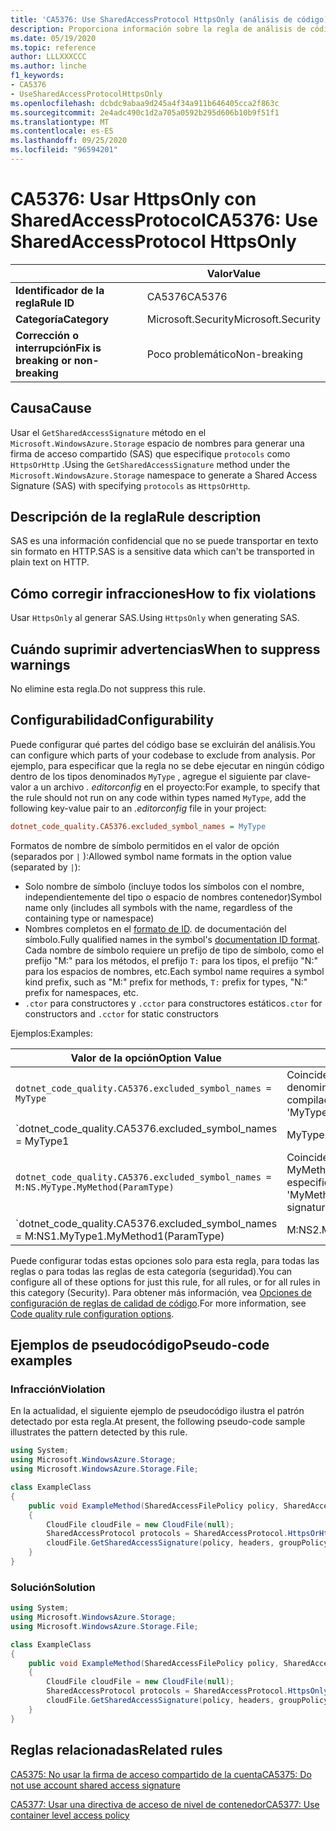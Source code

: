 ```yaml
---
title: 'CA5376: Use SharedAccessProtocol HttpsOnly (análisis de código)'
description: Proporciona información sobre la regla de análisis de código CA5376, incluidas las causas, cómo corregir las infracciones y cuándo suprimirlas.
ms.date: 05/19/2020
ms.topic: reference
author: LLLXXXCCC
ms.author: linche
f1_keywords:
- CA5376
- UseSharedAccessProtocolHttpsOnly
ms.openlocfilehash: dcbdc9abaa9d245a4f34a911b646405cca2f863c
ms.sourcegitcommit: 2e4adc490c1d2a705a0592b295d606b10b9f51f1
ms.translationtype: MT
ms.contentlocale: es-ES
ms.lasthandoff: 09/25/2020
ms.locfileid: "96594201"
---
```

# <a name="ca5376-use-sharedaccessprotocol-httpsonly"></a><span data-ttu-id="cccc0-103">CA5376: Usar HttpsOnly con SharedAccessProtocol</span><span class="sxs-lookup"><span data-stu-id="cccc0-103">CA5376: Use SharedAccessProtocol HttpsOnly</span></span>

| | <span data-ttu-id="cccc0-104">Valor</span><span class="sxs-lookup"><span data-stu-id="cccc0-104">Value</span></span> |
|-|-|
| <span data-ttu-id="cccc0-105">**Identificador de la regla**</span><span class="sxs-lookup"><span data-stu-id="cccc0-105">**Rule ID**</span></span> |<span data-ttu-id="cccc0-106">CA5376</span><span class="sxs-lookup"><span data-stu-id="cccc0-106">CA5376</span></span>|
| <span data-ttu-id="cccc0-107">**Categoría**</span><span class="sxs-lookup"><span data-stu-id="cccc0-107">**Category**</span></span> |<span data-ttu-id="cccc0-108">Microsoft.Security</span><span class="sxs-lookup"><span data-stu-id="cccc0-108">Microsoft.Security</span></span>|
| <span data-ttu-id="cccc0-109">**Corrección o interrupción**</span><span class="sxs-lookup"><span data-stu-id="cccc0-109">**Fix is breaking or non-breaking**</span></span> |<span data-ttu-id="cccc0-110">Poco problemático</span><span class="sxs-lookup"><span data-stu-id="cccc0-110">Non-breaking</span></span>|

## <a name="cause"></a><span data-ttu-id="cccc0-111">Causa</span><span class="sxs-lookup"><span data-stu-id="cccc0-111">Cause</span></span>

<span data-ttu-id="cccc0-112">Usar el `GetSharedAccessSignature` método en el `Microsoft.WindowsAzure.Storage` espacio de nombres para generar una firma de acceso compartido (SAS) que especifique `protocols` como `HttpsOrHttp` .</span><span class="sxs-lookup"><span data-stu-id="cccc0-112">Using the `GetSharedAccessSignature` method under the `Microsoft.WindowsAzure.Storage` namespace to generate a Shared Access Signature (SAS) with specifying `protocols` as `HttpsOrHttp`.</span></span>

## <a name="rule-description"></a><span data-ttu-id="cccc0-113">Descripción de la regla</span><span class="sxs-lookup"><span data-stu-id="cccc0-113">Rule description</span></span>

<span data-ttu-id="cccc0-114">SAS es una información confidencial que no se puede transportar en texto sin formato en HTTP.</span><span class="sxs-lookup"><span data-stu-id="cccc0-114">SAS is a sensitive data which can't be transported in plain text on HTTP.</span></span>

## <a name="how-to-fix-violations"></a><span data-ttu-id="cccc0-115">Cómo corregir infracciones</span><span class="sxs-lookup"><span data-stu-id="cccc0-115">How to fix violations</span></span>

<span data-ttu-id="cccc0-116">Usar `HttpsOnly` al generar SAS.</span><span class="sxs-lookup"><span data-stu-id="cccc0-116">Using `HttpsOnly` when generating SAS.</span></span>

## <a name="when-to-suppress-warnings"></a><span data-ttu-id="cccc0-117">Cuándo suprimir advertencias</span><span class="sxs-lookup"><span data-stu-id="cccc0-117">When to suppress warnings</span></span>

<span data-ttu-id="cccc0-118">No elimine esta regla.</span><span class="sxs-lookup"><span data-stu-id="cccc0-118">Do not suppress this rule.</span></span>

## <a name="configurability"></a><span data-ttu-id="cccc0-119">Configurabilidad</span><span class="sxs-lookup"><span data-stu-id="cccc0-119">Configurability</span></span>

<span data-ttu-id="cccc0-120">Puede configurar qué partes del código base se excluirán del análisis.</span><span class="sxs-lookup"><span data-stu-id="cccc0-120">You can configure which parts of your codebase to exclude from analysis.</span></span> <span data-ttu-id="cccc0-121">Por ejemplo, para especificar que la regla no se debe ejecutar en ningún código dentro de los tipos denominados `MyType` , agregue el siguiente par clave-valor a un archivo *. editorconfig* en el proyecto:</span><span class="sxs-lookup"><span data-stu-id="cccc0-121">For example, to specify that the rule should not run on any code within types named `MyType`, add the following key-value pair to an *.editorconfig* file in your project:</span></span>

```ini
dotnet_code_quality.CA5376.excluded_symbol_names = MyType
```

<span data-ttu-id="cccc0-122">Formatos de nombre de símbolo permitidos en el valor de opción (separados por `|` ):</span><span class="sxs-lookup"><span data-stu-id="cccc0-122">Allowed symbol name formats in the option value (separated by `|`):</span></span>

- <span data-ttu-id="cccc0-123">Solo nombre de símbolo (incluye todos los símbolos con el nombre, independientemente del tipo o espacio de nombres contenedor)</span><span class="sxs-lookup"><span data-stu-id="cccc0-123">Symbol name only (includes all symbols with the name, regardless of the containing type or namespace)</span></span>
- <span data-ttu-id="cccc0-124">Nombres completos en el [formato de ID](https://github.com/dotnet/csharplang/blob/master/spec/documentation-comments.md#id-string-format). de documentación del símbolo.</span><span class="sxs-lookup"><span data-stu-id="cccc0-124">Fully qualified names in the symbol's [documentation ID format](https://github.com/dotnet/csharplang/blob/master/spec/documentation-comments.md#id-string-format).</span></span> <span data-ttu-id="cccc0-125">Cada nombre de símbolo requiere un prefijo de tipo de símbolo, como el prefijo "M:" para los métodos, el prefijo `T:` para los tipos, el prefijo "N:" para los espacios de nombres, etc.</span><span class="sxs-lookup"><span data-stu-id="cccc0-125">Each symbol name requires a symbol kind prefix, such as "M:" prefix for methods, `T:` prefix for types, "N:" prefix for namespaces, etc.</span></span>
- <span data-ttu-id="cccc0-126">`.ctor` para constructores y `.cctor` para constructores estáticos</span><span class="sxs-lookup"><span data-stu-id="cccc0-126">`.ctor` for constructors and `.cctor` for static constructors</span></span>

<span data-ttu-id="cccc0-127">Ejemplos:</span><span class="sxs-lookup"><span data-stu-id="cccc0-127">Examples:</span></span>

| <span data-ttu-id="cccc0-128">Valor de la opción</span><span class="sxs-lookup"><span data-stu-id="cccc0-128">Option Value</span></span> | <span data-ttu-id="cccc0-129">Resumen</span><span class="sxs-lookup"><span data-stu-id="cccc0-129">Summary</span></span> |
| --- | --- |
|`dotnet_code_quality.CA5376.excluded_symbol_names = MyType` | <span data-ttu-id="cccc0-130">Coincide con todos los símbolos denominados ' altype ' en la compilación</span><span class="sxs-lookup"><span data-stu-id="cccc0-130">Matches all symbols named 'MyType' in the compilation</span></span>
|`dotnet_code_quality.CA5376.excluded_symbol_names = MyType1|MyType2` | <span data-ttu-id="cccc0-131">Coincide con todos los símbolos denominados ' MyType1 ' o ' MyType2 ' en la compilación</span><span class="sxs-lookup"><span data-stu-id="cccc0-131">Matches all symbols named either 'MyType1' or 'MyType2' in the compilation</span></span>
|`dotnet_code_quality.CA5376.excluded_symbol_names = M:NS.MyType.MyMethod(ParamType)` | <span data-ttu-id="cccc0-132">Coincide con el método específico ' MyMethod ' con la firma completa especificada</span><span class="sxs-lookup"><span data-stu-id="cccc0-132">Matches specific method 'MyMethod' with given fully qualified signature</span></span>
|`dotnet_code_quality.CA5376.excluded_symbol_names = M:NS1.MyType1.MyMethod1(ParamType)|M:NS2.MyType2.MyMethod2(ParamType)` | <span data-ttu-id="cccc0-133">Coincide con los métodos específicos ' MyMethod1 ' y ' MyMethod2 ' con la firma completa correspondiente</span><span class="sxs-lookup"><span data-stu-id="cccc0-133">Matches specific methods 'MyMethod1' and 'MyMethod2' with respective fully qualified signature</span></span>

<span data-ttu-id="cccc0-134">Puede configurar todas estas opciones solo para esta regla, para todas las reglas o para todas las reglas de esta categoría (seguridad).</span><span class="sxs-lookup"><span data-stu-id="cccc0-134">You can configure all of these options for just this rule, for all rules, or for all rules in this category (Security).</span></span> <span data-ttu-id="cccc0-135">Para obtener más información, vea [Opciones de configuración de reglas de calidad de código](../code-quality-rule-options.md).</span><span class="sxs-lookup"><span data-stu-id="cccc0-135">For more information, see [Code quality rule configuration options](../code-quality-rule-options.md).</span></span>

## <a name="pseudo-code-examples"></a><span data-ttu-id="cccc0-136">Ejemplos de pseudocódigo</span><span class="sxs-lookup"><span data-stu-id="cccc0-136">Pseudo-code examples</span></span>

### <a name="violation"></a><span data-ttu-id="cccc0-137">Infracción</span><span class="sxs-lookup"><span data-stu-id="cccc0-137">Violation</span></span>

<span data-ttu-id="cccc0-138">En la actualidad, el siguiente ejemplo de pseudocódigo ilustra el patrón detectado por esta regla.</span><span class="sxs-lookup"><span data-stu-id="cccc0-138">At present, the following pseudo-code sample illustrates the pattern detected by this rule.</span></span>

```csharp
using System;
using Microsoft.WindowsAzure.Storage;
using Microsoft.WindowsAzure.Storage.File;

class ExampleClass
{
    public void ExampleMethod(SharedAccessFilePolicy policy, SharedAccessFileHeaders headers, string groupPolicyIdentifier, IPAddressOrRange ipAddressOrRange)
    {
        CloudFile cloudFile = new CloudFile(null);
        SharedAccessProtocol protocols = SharedAccessProtocol.HttpsOrHttp;
        cloudFile.GetSharedAccessSignature(policy, headers, groupPolicyIdentifier, protocols, ipAddressOrRange);
    }
}
```

### <a name="solution"></a><span data-ttu-id="cccc0-139">Solución</span><span class="sxs-lookup"><span data-stu-id="cccc0-139">Solution</span></span>

```csharp
using System;
using Microsoft.WindowsAzure.Storage;
using Microsoft.WindowsAzure.Storage.File;

class ExampleClass
{
    public void ExampleMethod(SharedAccessFilePolicy policy, SharedAccessFileHeaders headers, string groupPolicyIdentifier, IPAddressOrRange ipAddressOrRange)
    {
        CloudFile cloudFile = new CloudFile(null);
        SharedAccessProtocol protocols = SharedAccessProtocol.HttpsOnly;
        cloudFile.GetSharedAccessSignature(policy, headers, groupPolicyIdentifier, protocols, ipAddressOrRange);
    }
}
```

## <a name="related-rules"></a><span data-ttu-id="cccc0-140">Reglas relacionadas</span><span class="sxs-lookup"><span data-stu-id="cccc0-140">Related rules</span></span>

[<span data-ttu-id="cccc0-141">CA5375: No usar la firma de acceso compartido de la cuenta</span><span class="sxs-lookup"><span data-stu-id="cccc0-141">CA5375: Do not use account shared access signature</span></span>](ca5375.md)

[<span data-ttu-id="cccc0-142">CA5377: Usar una directiva de acceso de nivel de contenedor</span><span class="sxs-lookup"><span data-stu-id="cccc0-142">CA5377: Use container level access policy</span></span>](ca5377.md)
